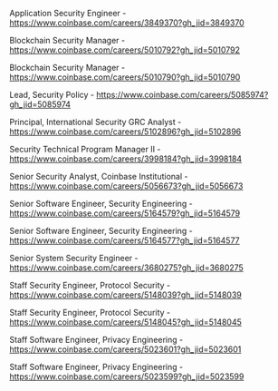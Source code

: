 Application Security Engineer - https://www.coinbase.com/careers/3849370?gh_jid=3849370

Blockchain Security Manager - https://www.coinbase.com/careers/5010792?gh_jid=5010792

Blockchain Security Manager - https://www.coinbase.com/careers/5010790?gh_jid=5010790

Lead, Security Policy - https://www.coinbase.com/careers/5085974?gh_jid=5085974

Principal, International Security GRC Analyst - https://www.coinbase.com/careers/5102896?gh_jid=5102896

Security Technical Program Manager II - https://www.coinbase.com/careers/3998184?gh_jid=3998184

Senior Security Analyst, Coinbase Institutional - https://www.coinbase.com/careers/5056673?gh_jid=5056673

Senior Software Engineer, Security Engineering - https://www.coinbase.com/careers/5164579?gh_jid=5164579

Senior Software Engineer, Security Engineering - https://www.coinbase.com/careers/5164577?gh_jid=5164577

Senior System Security Engineer - https://www.coinbase.com/careers/3680275?gh_jid=3680275

Staff Security Engineer, Protocol Security - https://www.coinbase.com/careers/5148039?gh_jid=5148039

Staff Security Engineer, Protocol Security - https://www.coinbase.com/careers/5148045?gh_jid=5148045

Staff Software Engineer, Privacy Engineering - https://www.coinbase.com/careers/5023601?gh_jid=5023601

Staff Software Engineer, Privacy Engineering - https://www.coinbase.com/careers/5023599?gh_jid=5023599


